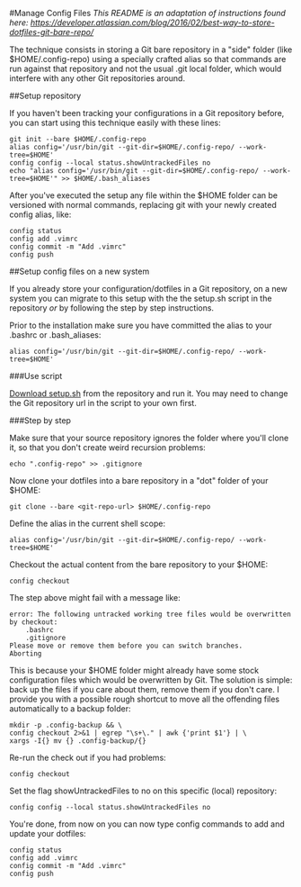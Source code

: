 #Manage Config Files
*This README is an adaptation of instructions found here: https://developer.atlassian.com/blog/2016/02/best-way-to-store-dotfiles-git-bare-repo/*

The technique consists in storing a Git bare repository in a "side" folder (like $HOME/.config-repo) using a specially crafted alias so that commands are run against that repository and not the usual .git local folder, which would interfere with any other Git repositories around.

##Setup repository

If you haven't been tracking your configurations in a Git repository before, you can start using this technique easily with these lines:

    git init --bare $HOME/.config-repo
    alias config='/usr/bin/git --git-dir=$HOME/.config-repo/ --work-tree=$HOME'
    config config --local status.showUntrackedFiles no
    echo "alias config='/usr/bin/git --git-dir=$HOME/.config-repo/ --work-tree=$HOME'" >> $HOME/.bash_aliases

After you've executed the setup any file within the $HOME folder can be versioned with normal commands, replacing git with your newly created config alias, like:

    config status
    config add .vimrc
    config commit -m "Add .vimrc"
    config push

##Setup config files on a new system

If you already store your configuration/dotfiles in a Git repository, on a new system you can migrate to this setup with the the setup.sh script in the repository *or* by following the step by step instructions.

Prior to the installation make sure you have committed the alias to your .bashrc or .bash_aliases:

    alias config='/usr/bin/git --git-dir=$HOME/.config-repo/ --work-tree=$HOME'

###Use script

[Download setup.sh](./setup.sh) from the repository and run it. You may need to change the Git repository url in the script to your own first.

###Step by step

Make sure that your source repository ignores the folder where you'll clone it, so that you don't create weird recursion problems:

    echo ".config-repo" >> .gitignore

Now clone your dotfiles into a bare repository in a "dot" folder of your $HOME:

    git clone --bare <git-repo-url> $HOME/.config-repo

Define the alias in the current shell scope:

    alias config='/usr/bin/git --git-dir=$HOME/.config-repo/ --work-tree=$HOME'

Checkout the actual content from the bare repository to your $HOME:

    config checkout

The step above might fail with a message like:

    error: The following untracked working tree files would be overwritten by checkout:
        .bashrc
        .gitignore
    Please move or remove them before you can switch branches.
    Aborting

This is because your $HOME folder might already have some stock configuration files which would be overwritten by Git. The solution is simple: back up the files if you care about them, remove them if you don't care. I provide you with a possible rough shortcut to move all the offending files automatically to a backup folder:

    mkdir -p .config-backup && \
    config checkout 2>&1 | egrep "\s+\." | awk {'print $1'} | \
    xargs -I{} mv {} .config-backup/{}

Re-run the check out if you had problems:

    config checkout

Set the flag showUntrackedFiles to no on this specific (local) repository:

    config config --local status.showUntrackedFiles no

You're done, from now on you can now type config commands to add and update your dotfiles:

    config status
    config add .vimrc
    config commit -m "Add .vimrc"
    config push

